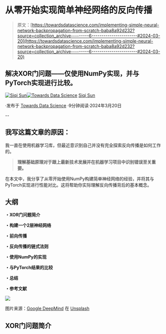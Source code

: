 # 从零开始实现简单神经网络的反向传播

> 原文：[https://towardsdatascience.com/implementing-simple-neural-network-backpropagation-from-scratch-baba8a92d232?source=collection_archive---------6-----------------------#2024-03-20](https://towardsdatascience.com/implementing-simple-neural-network-backpropagation-from-scratch-baba8a92d232?source=collection_archive---------6-----------------------#2024-03-20)

## 解决XOR门问题——仅使用NumPy实现，并与PyTorch实现进行比较。

[](https://medium.com/@siqiyuanyuan?source=post_page---byline--baba8a92d232--------------------------------)[![Siqi Sun](../Images/04a48a3ebe3aef19f39a56cf6b2d9be7.png)](https://medium.com/@siqiyuanyuan?source=post_page---byline--baba8a92d232--------------------------------)[](https://towardsdatascience.com/?source=post_page---byline--baba8a92d232--------------------------------)[![Towards Data Science](../Images/a6ff2676ffcc0c7aad8aaf1d79379785.png)](https://towardsdatascience.com/?source=post_page---byline--baba8a92d232--------------------------------) [Siqi Sun](https://medium.com/@siqiyuanyuan?source=post_page---byline--baba8a92d232--------------------------------)

·发布于 [Towards Data Science](https://towardsdatascience.com/?source=post_page---byline--baba8a92d232--------------------------------) ·9分钟阅读·2024年3月20日

--

## 我写这篇文章的原因：

我一直在使用机器学习库，但最近意识到自己并没有完全探索反向传播是如何工作的。

> **理解基础原理对于跟上最新技术发展并在机器学习项目中识别错误至关重要。**

在本文中，我分享了从零开始使用NumPy构建简单神经网络的经验，并将其与PyTorch实现进行性能对比。这将帮助你实际理解反向传播背后的基本概念。

## 大纲

**・XOR门问题简介**

**・构建一个2层神经网络**

**・前向传播**

**・反向传播的链式法则**

**・使用NumPy的实现**

**・与PyTorch结果的比较**

**・总结**

**・参考文献**

![](../Images/421384442e7f72887b37b14232986309.png)

图片来源：[Google DeepMind](https://unsplash.com/@googledeepmind?utm_source=medium&utm_medium=referral) 在 [Unsplash](https://unsplash.com/?utm_source=medium&utm_medium=referral)

## **XOR门问题简介**
